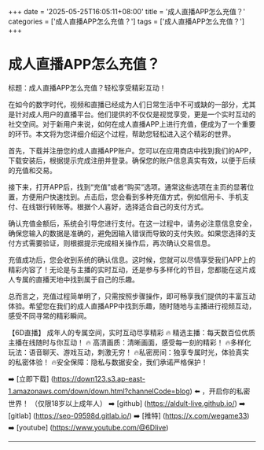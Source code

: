 +++
date = '2025-05-25T16:05:11+08:00'
title = '成人直播APP怎么充值？'
categories = ['成人直播APP怎么充值？']
tags = ['成人直播APP怎么充值？']
+++

# 成人直播APP怎么充值？

标题：成人直播APP怎么充值？轻松享受精彩互动！

在如今的数字时代，视频和直播已经成为人们日常生活中不可或缺的一部分，尤其是针对成人用户的直播平台。他们提供的不仅仅是视觉享受，更是一个实时互动的社交空间。对于新用户来说，如何在成人直播APP上进行充值，便成为了一个重要的环节。本文将为您详细介绍这个过程，帮助您轻松进入这个精彩的世界。

首先，下载并注册您的成人直播APP账户。您可以在应用商店中找到我们的APP，下载安装后，根据提示完成注册并登录。确保您的账户信息真实有效，以便于后续的充值和交易。

接下来，打开APP后，找到“充值”或者“购买”选项。通常这些选项在主页的显著位置，方便用户快速找到。点击后，您会看到多种充值方式，例如信用卡、手机支付、在线银行转账等。根据个人喜好，选择适合自己的支付方式。

确认充值金额后，系统会引导您进行支付。在这一过程中，请务必注意信息安全，确保您输入的数据是准确的，避免因输入错误而导致的支付失败。如果您选择的支付方式需要验证，则根据提示完成相关操作后，再次确认交易信息。

充值成功后，您会收到系统的确认信息。这时候，您就可以尽情享受我们APP上的精彩内容了！无论是与主播的实时互动，还是参与多样化的节目，您都能在这片成人专属的直播天地中找到属于自己的乐趣。

总而言之，充值过程简单明了，只需按照步骤操作，即可畅享我们提供的丰富互动体验。希望您在我们的成人直播APP中找到乐趣，随时随地与主播进行视频互动，感受不同寻常的精彩瞬间。

【6D直播】
成年人的专属空间，实时互动尽享精彩
🔥 精选主播：每天数百位优质主播在线随时与你互动！
🔥 高清画质：清晰画面，感受每一刻的精彩！
🔥多样化玩法：语音聊天、游戏互动，刺激无穷！
🔥私密房间：独享专属时光，体验真实的私密体验！
🔥安全保障：隐私与数据安全，我们承诺严格保护！

➡️ [立即下载] (https://down123.s3.ap-east-1.amazonaws.com/down/down.html?channelCode=blog) ⬅️ ，开启你的私密世界！
（仅限18岁以上成年人）
➡️ [github] (https://aldult-live.github.io/)
➡️ [gitlab] (https://seo-09598d.gitlab.io/)
➡️ [推特] (https://x.com/wegame33)
➡️ [youtube] (https://www.youtube.com/@6Dlive)

---
